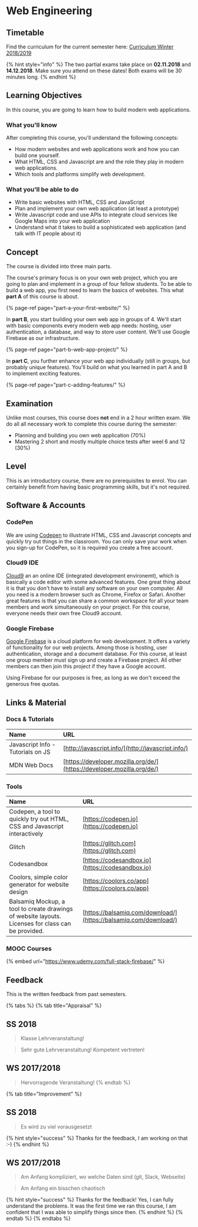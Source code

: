 # Web Engineering

## Timetable

Find the curriculum for the current semester here: [Curriculum Winter 2018/2019](https://docs.google.com/spreadsheets/d/1-pEonccwQyW7-DdeLBrpRI5frvxEOHW1OYpij22_jaQ/edit?usp=sharing)

{% hint style="info" %}
The two partial exams take place on **02.11.2018** and **14.12.2018**. Make sure you attend on these dates! Both exams will be 30 minutes long.
{% endhint %}

## Learning Objectives

In this course, you are going to learn how to build modern web applications.

### What you'll know

After completing this course, you'll understand the following concepts:

* How modern websites and web applications work and how you can build one yourself.
* What HTML, CSS and Javascript are and the role they play in modern web applications.
* Which tools and platforms simplify web development.

### What you'll be able to do

* Write basic websites with HTML, CSS and JavaScript
* Plan and implement your own web application \(at least a prototype\)
* Write Javascript code and use APIs to integrate cloud services like Google Maps into your web application
* Understand what it takes to build a sophisticated web application \(and talk with IT people about it\)

## Concept

The course is divided into three main parts.

The course's primary focus is on your own web project, which you are going to plan and implement in a group of four fellow students. To be able to build a web app, you first need to learn the basics of websites. This what **part A** of this course is about.

{% page-ref page="part-a-your-first-website/" %}

In **part B**, you start building your own web app in groups of 4. We'll start with basic components every modern web app needs: hosting, user authentication, a database, and way to store user content. We'll use Google Firebase as our infrastructure.

{% page-ref page="part-b-web-app-project/" %}

In **part C**, you further enhance your web app individually \(still in groups, but probably unique features\). You'll build on what you learned in part A and B to implement exciting features.

{% page-ref page="part-c-adding-features/" %}

## Examination

Unlike most courses, this course does **not** end in a 2 hour written exam. We do all all necessary work to complete this course during the semester:

* Planning and building you own web application \(70%\)
* Mastering 2 short and mostly multiple choice tests after weel 6 and 12 \(30%\)

## Level

This is an introductory course, there are no prerequisites to enrol. You can certainly benefit from having basic programming skills, but it's not required.

## Software & Accounts

### CodePen

We are using [Codepen](https://codepen.io) to illustrate HTML, CSS and Javascript concepts and quickly try out things in the classroom. You can only save your work when you sign-up for CodePen, so it is required you create a free account.

### Cloud9 IDE

[Cloud9](https://c9.io) an an online IDE \(integrated development environemt\), which is basically a code editor with some advanced features. One great thing about it is that you don't have to install any software on your own computer. All you need is a modern browser such as Chrome, Firefox or Safari. Another great features is that you can share a common workspace for all your team members and work simultaneously on your project. For this course, everyone needs their own free Cloud9 account.

### Google Firebase

[Google Firebase](https://firebase.google.com/) is a cloud platform for web development. It offers a variety of functionality for our web projects. Among those is hosting, user authentication, storage and a document database. For this course, at least one group member must sign up and create a Firebase project. All other members can then join this project if they have a Google account.

Using Firebase for our purposes is free, as long as we don't exceed the generous free quotas.

## Links & Material

### Docs & Tutorials

| Name | URL |
| :--- | :--- |
| Javascript Info - Tutorials on JS | [http://javascript.info/](http://javascript.info/) |
| MDN Web Docs | [https://developer.mozilla.org/de/](https://developer.mozilla.org/de/) |

### Tools

| **Name** | **URL** |
| :--- | :--- |
| Codepen, a tool to quickly try out HTML, CSS and Javascript interactively | [https://codepen.io](https://codepen.io) |
| Glitch | [https://glitch.com](https://glitch.com) |
| Codesandbox | [https://codesandbox.io](https://codesandbox.io) |
| Coolors, simple color generator for website design | [https://coolors.co/app](https://coolors.co/app) |
| Balsamiq Mockup, a tool to create drawings of website layouts. Licenses for class can be provided. | [https://balsamiq.com/download/](https://balsamiq.com/download/) |

### MOOC Courses

{% embed url="https://www.udemy.com/full-stack-firebase/" %}

## Feedback

This is the written feedback from past semesters.

{% tabs %}
{% tab title="Appraisal" %}
## SS 2018

> Klasse Lehrveranstaltung!

> Sehr gute Lehrveranstaltung! Kompetent vertreten!

## WS 2017/2018

> Hervorragende Veranstaltung!
{% endtab %}

{% tab title="Improvement" %}
## SS 2018

> Es wird zu viel vorausgesetzt

{% hint style="success" %}
Thanks for the feedback, I am working on that :-\)
{% endhint %}

## WS 2017/2018

> Am Anfang kompliziert, wo welche Daten sind \(git, Slack, Webseite\)

> Am Anfang ein bisschen chaotisch

{% hint style="success" %}
Thanks for the feedback! Yes, I can fully understand the problems. It was the first time we ran this course, I am confident that I was able to simplify things since then.
{% endhint %}
{% endtab %}
{% endtabs %}



